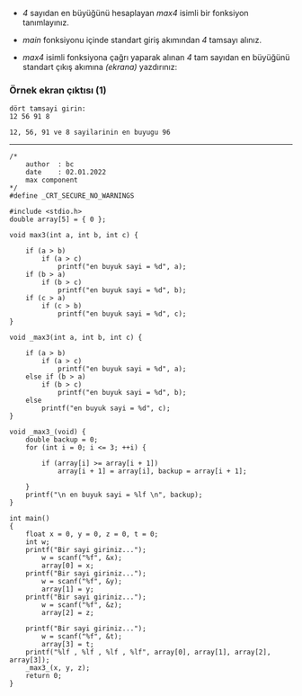 * _4_ sayıdan en büyüğünü hesaplayan _max4_ isimli bir fonksiyon tanımlayınız.

* _main_ fonksiyonu içinde standart giriş akımından _4_ tamsayı alınız.

* _max4_ isimli fonksiyona çağrı yaparak alınan _4_ tam sayıdan en büyüğünü standart çıkış akımına _(ekrana)_ yazdırınız:

### Örnek ekran çıktısı (1)

```
dört tamsayi girin:
12 56 91 8

12, 56, 91 ve 8 sayilarinin en buyugu 96
```
-------------------------------------------------------------------------------------------------------------------------

```
/*	
	author	: bc
	date	: 02.01.2022
	max component
*/
#define _CRT_SECURE_NO_WARNINGS

#include <stdio.h>
double array[5] = { 0 };

void max3(int a, int b, int c) {

	if (a > b)
		if (a > c)
			printf("en buyuk sayi = %d", a);
	if (b > a)
		if (b > c)
			printf("en buyuk sayi = %d", b);
	if (c > a)
		if (c > b)
			printf("en buyuk sayi = %d", c);
}

void _max3(int a, int b, int c) {

	if (a > b)
		if (a > c)
			printf("en buyuk sayi = %d", a);
	else if (b > a)
		if (b > c)
			printf("en buyuk sayi = %d", b);
	else 
		printf("en buyuk sayi = %d", c);
}

void _max3_(void) {
	double backup = 0;
	for (int i = 0; i <= 3; ++i) {

		if (array[i] >= array[i + 1])
			array[i + 1] = array[i], backup = array[i + 1];
		
	}
	printf("\n en buyuk sayi = %lf \n", backup);
}

int main()
{
	float x = 0, y = 0, z = 0, t = 0;
	int w;
	printf("Bir sayi giriniz...");
		w = scanf("%f", &x);
		array[0] = x;
	printf("Bir sayi giriniz...");
		w = scanf("%f", &y);
		array[1] = y;
	printf("Bir sayi giriniz...");
		w = scanf("%f", &z);
		array[2] = z;

	printf("Bir sayi giriniz...");
		w = scanf("%f", &t);
		array[3] = t;
	printf("%lf , %lf , %lf , %lf", array[0], array[1], array[2], array[3]);
	_max3_(x, y, z);
	return 0;
}
```
